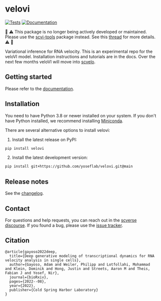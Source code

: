 # velovi

[![Tests][badge-tests]][link-tests]
[![Documentation][badge-docs]][link-docs]

[badge-tests]: https://img.shields.io/github/actions/workflow/status/yoseflab/velovi/test.yml?branch=main
[link-tests]: https://github.com/yoseflab/velovi/actions/workflows/test.yml
[badge-docs]: https://img.shields.io/readthedocs/velovi

🚧 :warning: This package is no longer being actively developed or maintained. Please use the
[scvi-tools](https://github.com/scverse/scvi-tools) package instead. See this
[thread](https://github.com/scverse/scvi-tools/issues/2610) for more details. :warning: 🚧

Variational inference for RNA velocity. This is an experimental repo for the veloVI model. Installation instructions and tutorials are in the docs. Over the next few months veloVI will move into [scvelo](https://scvelo.org/).

## Getting started

Please refer to the [documentation][link-docs].

## Installation

You need to have Python 3.8 or newer installed on your system. If you don't have
Python installed, we recommend installing [Miniconda](https://docs.conda.io/en/latest/miniconda.html).

There are several alternative options to install velovi:

<!--
1) Install the latest release of `velovi` from `PyPI <https://pypi.org/project/velovi/>`_:

```bash
pip install velovi
```
-->

1. Install the latest release on PyPI:

```bash
pip install velovi
```

2. Install the latest development version:

```bash
pip install git+https://github.com/yoseflab/velovi.git@main
```

## Release notes

See the [changelog][changelog].

## Contact

For questions and help requests, you can reach out in the [scverse discourse][scverse-discourse].
If you found a bug, please use the [issue tracker][issue-tracker].

## Citation

```
@article{gayoso2022deep,
  title={Deep generative modeling of transcriptional dynamics for RNA velocity analysis in single cells},
  author={Gayoso, Adam and Weiler, Philipp and Lotfollahi, Mohammad and Klein, Dominik and Hong, Justin and Streets, Aaron M and Theis, Fabian J and Yosef, Nir},
  journal={bioRxiv},
  pages={2022--08},
  year={2022},
  publisher={Cold Spring Harbor Laboratory}
}
```

[scverse-discourse]: https://discourse.scverse.org/
[issue-tracker]: https://github.com/yoseflab/velovi/issues
[changelog]: https://velovi.readthedocs.io/latest/changelog.html
[link-docs]: https://velovi.readthedocs.io
[link-api]: https://velovi.readthedocs.io/latest/api.html
